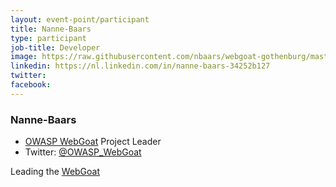 ```yaml
---
layout: event-point/participant
title: Nanne-Baars
type: participant
job-title: Developer
image: https://raw.githubusercontent.com/nbaars/webgoat-gothenburg/master/nanne-baars.png
linkedin: https://nl.linkedin.com/in/nanne-baars-34252b127
twitter: 
facebook: 
---
```


### Nanne-Baars

* [OWASP WebGoat](https://www.owasp.org/index.php/Category:OWASP_WebGoat_Project) Project Leader
* Twitter: [@OWASP_WebGoat](https://twitter.com/OWASP_WebGoat)

Leading the [WebGoat](../Workshops/WebGoat.md)
